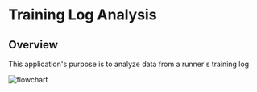# Training Log Analysis

## Overview
This application's purpose is to analyze data from a runner's training log

![flowchart](https://user-images.githubusercontent.com/10027511/234387127-15b118c6-37c0-41b9-b096-b21c8c516d3f.png)

